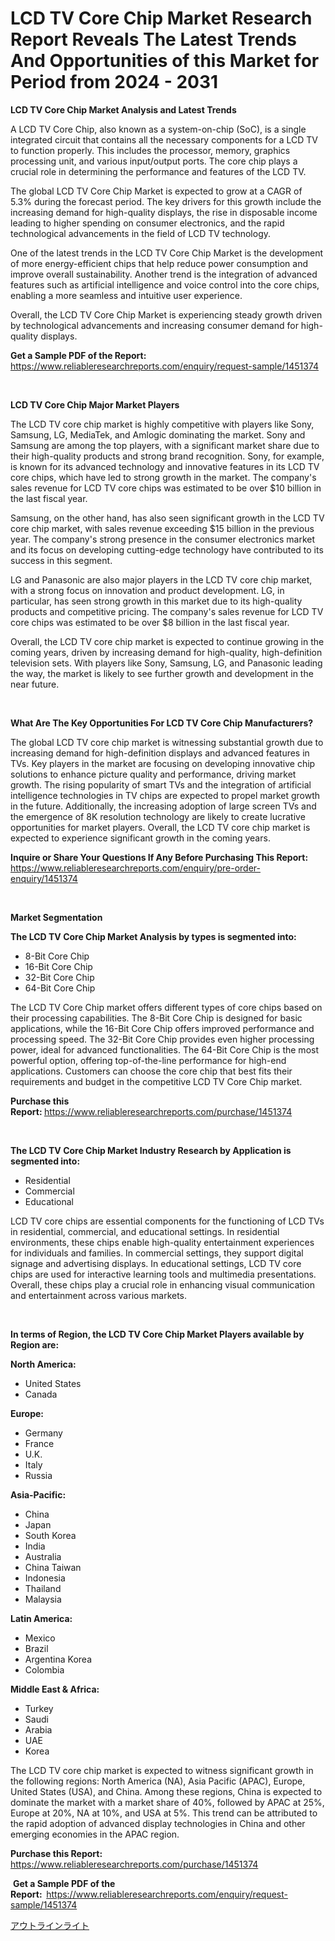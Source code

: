 <p><h1>LCD TV Core Chip Market Research Report Reveals The Latest Trends And Opportunities of this Market for Period from 2024 - 2031</h1></p><p><strong>LCD TV Core Chip Market Analysis and Latest Trends</strong></p>
<p><p>A LCD TV Core Chip, also known as a system-on-chip (SoC), is a single integrated circuit that contains all the necessary components for a LCD TV to function properly. This includes the processor, memory, graphics processing unit, and various input/output ports. The core chip plays a crucial role in determining the performance and features of the LCD TV.</p><p>The global LCD TV Core Chip Market is expected to grow at a CAGR of 5.3% during the forecast period. The key drivers for this growth include the increasing demand for high-quality displays, the rise in disposable income leading to higher spending on consumer electronics, and the rapid technological advancements in the field of LCD TV technology.</p><p>One of the latest trends in the LCD TV Core Chip Market is the development of more energy-efficient chips that help reduce power consumption and improve overall sustainability. Another trend is the integration of advanced features such as artificial intelligence and voice control into the core chips, enabling a more seamless and intuitive user experience.</p><p>Overall, the LCD TV Core Chip Market is experiencing steady growth driven by technological advancements and increasing consumer demand for high-quality displays.</p></p>
<p><strong>Get a Sample PDF of the Report:&nbsp;</strong> <a href="https://www.reliableresearchreports.com/enquiry/request-sample/1451374">https://www.reliableresearchreports.com/enquiry/request-sample/1451374</a></p>
<p>&nbsp;</p>
<p><strong>LCD TV Core Chip Major Market Players</strong></p>
<p><p>The LCD TV core chip market is highly competitive with players like Sony, Samsung, LG, MediaTek, and Amlogic dominating the market. Sony and Samsung are among the top players, with a significant market share due to their high-quality products and strong brand recognition. Sony, for example, is known for its advanced technology and innovative features in its LCD TV core chips, which have led to strong growth in the market. The company's sales revenue for LCD TV core chips was estimated to be over $10 billion in the last fiscal year.</p><p>Samsung, on the other hand, has also seen significant growth in the LCD TV core chip market, with sales revenue exceeding $15 billion in the previous year. The company's strong presence in the consumer electronics market and its focus on developing cutting-edge technology have contributed to its success in this segment.</p><p>LG and Panasonic are also major players in the LCD TV core chip market, with a strong focus on innovation and product development. LG, in particular, has seen strong growth in this market due to its high-quality products and competitive pricing. The company's sales revenue for LCD TV core chips was estimated to be over $8 billion in the last fiscal year.</p><p>Overall, the LCD TV core chip market is expected to continue growing in the coming years, driven by increasing demand for high-quality, high-definition television sets. With players like Sony, Samsung, LG, and Panasonic leading the way, the market is likely to see further growth and development in the near future.</p></p>
<p>&nbsp;</p>
<p><strong>What Are The Key Opportunities For LCD TV Core Chip Manufacturers?</strong></p>
<p><p>The global LCD TV core chip market is witnessing substantial growth due to increasing demand for high-definition displays and advanced features in TVs. Key players in the market are focusing on developing innovative chip solutions to enhance picture quality and performance, driving market growth. The rising popularity of smart TVs and the integration of artificial intelligence technologies in TV chips are expected to propel market growth in the future. Additionally, the increasing adoption of large screen TVs and the emergence of 8K resolution technology are likely to create lucrative opportunities for market players. Overall, the LCD TV core chip market is expected to experience significant growth in the coming years.</p></p>
<p><strong>Inquire or Share Your Questions If Any Before Purchasing This Report:</strong> <a href="https://www.reliableresearchreports.com/enquiry/pre-order-enquiry/1451374">https://www.reliableresearchreports.com/enquiry/pre-order-enquiry/1451374</a></p>
<p>&nbsp;</p>
<p><strong>Market Segmentation</strong></p>
<p><strong>The LCD TV Core Chip Market Analysis by types is segmented into:</strong></p>
<p><ul><li>8-Bit Core Chip</li><li>16-Bit Core Chip</li><li>32-Bit Core Chip</li><li>64-Bit Core Chip</li></ul></p>
<p><p>The LCD TV Core Chip market offers different types of core chips based on their processing capabilities. The 8-Bit Core Chip is designed for basic applications, while the 16-Bit Core Chip offers improved performance and processing speed. The 32-Bit Core Chip provides even higher processing power, ideal for advanced functionalities. The 64-Bit Core Chip is the most powerful option, offering top-of-the-line performance for high-end applications. Customers can choose the core chip that best fits their requirements and budget in the competitive LCD TV Core Chip market.</p></p>
<p><strong>Purchase this Report:&nbsp;</strong><a href="https://www.reliableresearchreports.com/purchase/1451374">https://www.reliableresearchreports.com/purchase/1451374</a></p>
<p>&nbsp;</p>
<p><strong>The LCD TV Core Chip Market Industry Research by Application is segmented into:</strong></p>
<p><ul><li>Residential</li><li>Commercial</li><li>Educational</li></ul></p>
<p><p>LCD TV core chips are essential components for the functioning of LCD TVs in residential, commercial, and educational settings. In residential environments, these chips enable high-quality entertainment experiences for individuals and families. In commercial settings, they support digital signage and advertising displays. In educational settings, LCD TV core chips are used for interactive learning tools and multimedia presentations. Overall, these chips play a crucial role in enhancing visual communication and entertainment across various markets.</p></p>
<p>&nbsp;</p>
<p><strong>In terms of Region, the LCD TV Core Chip Market Players available by Region are:</strong></p>
<p>
    <p> <strong> North America: </strong>
        <ul>
            <li>United States</li>
            <li>Canada</li>
        </ul>
        </p> 
    <p> <strong> Europe: </strong>
        <ul>
            <li>Germany</li>
            <li>France</li>
            <li>U.K.</li>
            <li>Italy</li>
            <li>Russia</li>
        </ul>
        </p> 
    <p> <strong> Asia-Pacific: </strong>
        <ul>
            <li>China</li>
            <li>Japan</li>
            <li>South Korea</li>
            <li>India</li>
            <li>Australia</li>
            <li>China Taiwan</li>
            <li>Indonesia</li>
            <li>Thailand</li>
            <li>Malaysia</li>
        </ul>
        </p> 
    <p> <strong> Latin America: </strong>
        <ul>
            <li>Mexico</li>
            <li>Brazil</li>
            <li>Argentina Korea</li>
            <li>Colombia</li>
        </ul>
        </p> 
    <p> <strong> Middle East & Africa: </strong>
        <ul>
            <li>Turkey</li>
            <li>Saudi</li>
            <li>Arabia</li>
            <li>UAE</li>
            <li>Korea</li>
        </ul>
    </p>
    </p>
<p><p>The LCD TV core chip market is expected to witness significant growth in the following regions: North America (NA), Asia Pacific (APAC), Europe, United States (USA), and China. Among these regions, China is expected to dominate the market with a market share of 40%, followed by APAC at 25%, Europe at 20%, NA at 10%, and USA at 5%. This trend can be attributed to the rapid adoption of advanced display technologies in China and other emerging economies in the APAC region.</p></p>
<p><strong>Purchase this Report: </strong><a href="https://www.reliableresearchreports.com/purchase/1451374">https://www.reliableresearchreports.com/purchase/1451374</a></p>
<p>&nbsp;<strong>Get a Sample PDF of the Report:&nbsp;&nbsp;</strong><a href="https://www.reliableresearchreports.com/enquiry/request-sample/1451374">https://www.reliableresearchreports.com/enquiry/request-sample/1451374</a></p>
<p><strong></strong></p>
<p><p><a href="https://github.com/lily-u-genius/Market-Research-Report-List-1/blob/main/580122313111.md">アウトラインライト</a></p></p>